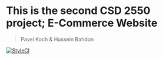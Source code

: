 # This is the second CSD 2550 project; E-Commerce Website
> Pavel Koch & Hussein Bahdon

[![StyleCI](https://styleci.io/repos/117565401/shield?branch=master)](https://styleci.io/repos/117565401)

